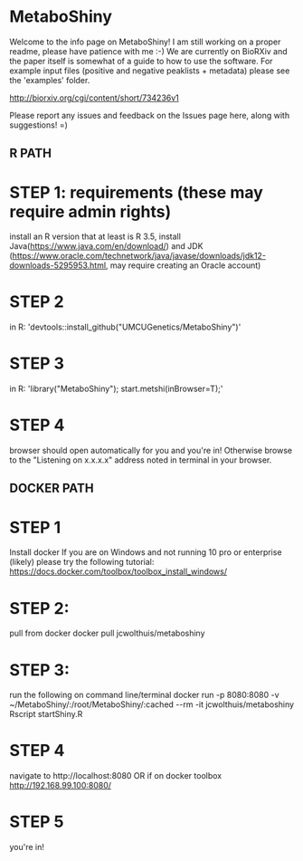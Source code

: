 # MetaboShiny
Welcome to the info page on MetaboShiny! I am still working on a proper readme, please have patience with me :-)
We are currently on BioRXiv and the paper itself is somewhat of a guide to how to use the software.
For example input files (positive and negative peaklists + metadata) please see the 'examples' folder.

http://biorxiv.org/cgi/content/short/734236v1

Please report any issues and feedback on the Issues page here, along with suggestions! =)
## R PATH ##
# STEP 1: requirements (these may require admin rights)
install an R version that at least is R 3.5, install Java(https://www.java.com/en/download/) and JDK (https://www.oracle.com/technetwork/java/javase/downloads/jdk12-downloads-5295953.html, may require creating an Oracle account)
# STEP 2
in R: 'devtools::install_github("UMCUGenetics/MetaboShiny")'
# STEP 3
in R: 'library("MetaboShiny"); start.metshi(inBrowser=T);'
# STEP 4
browser should open automatically for you and you're in! Otherwise browse to the "Listening on x.x.x.x" address noted in terminal in your browser.

## DOCKER PATH ##
# STEP 1
Install docker
If you are on Windows and not running 10 pro or enterprise (likely) please try the following tutorial:
https://docs.docker.com/toolbox/toolbox_install_windows/
# STEP 2:
pull from docker
docker pull jcwolthuis/metaboshiny
# STEP 3:
run the following on command line/terminal
docker run -p 8080:8080 -v ~/MetaboShiny/:/root/MetaboShiny/:cached --rm -it jcwolthuis/metaboshiny Rscript startShiny.R
# STEP 4
navigate to http://localhost:8080 OR if on docker toolbox http://192.168.99.100:8080/
# STEP 5
you're in!
